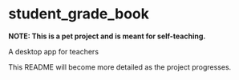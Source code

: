 # student_grade_book

**NOTE: This is a pet project and is meant for self-teaching.**

A desktop app for teachers

This README will become more detailed as the project progresses.
